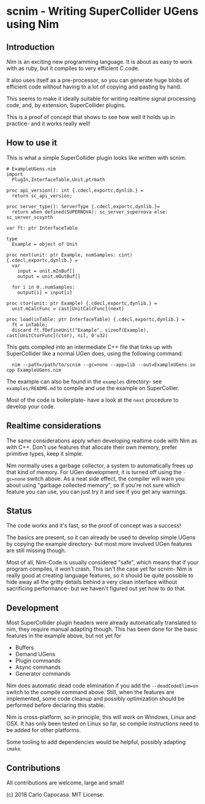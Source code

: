 
scnim - Writing SuperCollider UGens using Nim
=============================================

Introduction
------------

*Nim* is an exciting new programming language. It is about as easy to work with as ruby, but it compiles to very efficient C code.

It also uses itself as a pre-processor, so you can generate huge blobs of efficient code without having to a lot of copying and pasting by hand.

This seems to make it ideally suitable for writing realtime signal processing code, and, by extension, SuperCollider plugins.

This is a proof of concept that shows to see how well it holds up in practice- and it works really well!

How to use it
-------------

This is what a simple SuperCollider plugin looks like written with scnim.

    # ExampleUGens.nim
    import
      PlugIn,InterfaceTable,Unit,ptrmath
      
    proc api_version(): int {.cdecl,exportc,dynlib.} =
      return sc_api_version;

    proc server_type(): ServerType {.cdecl,exportc,dynlib.}=
      return when defined(SUPERNOVA): sc_server_supernova else: sc_server_scsynth

    var ft: ptr InterfaceTable

    type
      Example = object of Unit

    proc next(unit: ptr Example, numSamples: cint) {.cdecl,exportc,dynlib.} =
      var
        input = unit.mInBuf[]
        output = unit.mOutBuf[]

      for i in 0..numSamples:
        output[i] = input[i]

    proc ctor(unit: ptr Example) {.cdecl,exportc,dynlib.} =
      unit.mCalcFunc = cast[UnitCalcFunc](next)

    proc load(inTable: ptr InterfaceTable) {.cdecl,exportc,dynlib.} =
      ft = inTable;
      discard ft.fDefineUnit("Example", sizeof(Example), cast[UnitCtorFunc](ctor), nil, 0'u32)

This gets compiled into an intermediate C++ file that links up with SuperCollider like a normal UGen does, using the following command:

	  nim --path=/path/to/scnim --gc=none --app=lib --out=ExampleUGens.so cpp ExampleUGens.nim

The example can also be found in the `examples` directory- see `examples/README.md` to compile and use the example on SuperCollier.

Most of the code is boilerplate- have a look at the `next` procedure to develop your code.

Realtime considerations
-----------------------

The same considerations apply when developing realtime code with Nim as with C++. Don't use features that allocate their own memory, prefer primitive types, keep it simple.

Nim normally uses a garbage collector, a system to automatically frees up that kind of memory. For UGen development, it is turned off using the `-gc=none` switch above. As a neat side effect, the compiler will warn you about using "garbage collected memory", so if you're not sure which feature you can use, you can just try it and see if you get any warnings.

Status
------

The code works and it's fast, so the proof of concept was a success!

The basics are present, so it can already be used to develop simple UGens by copying the example directory- but most more involved UGen features are still missing though.

Most of all, Nim-Code is usually considered "safe", which means that if your program compiles, it won't crash. This isn't the case yet for scnim- Nim is really good at creating language features, so it should be quite possible to hide away all the gritty details behind a very clean interface without sacrificing performance- but we haven't figured out yet how to do that.

Development
-----------

Most SuperCollider plugin headers were already automatically translated to nim, they require manual adapting though. This has been done for the basic features in the example above, but not yet for 

- Buffers
- Demand UGens
- Plugin commands
- Async commands
- Generator commands

Nim does automatic dead code elimination if you add the `--deadCodeElim=on` switch to the compile command above. Still, when the features are implemented, some code cleanup and possibly optimization should be performed before declaring this stable.

Nim is cross-platform, so in principle, this will work on Windows, Linux and OSX. It has only been tested on Linux so far, so compile instructions need to be added for other platforms.

Some tooling to add dependencies would be helpful, possibly adapting `cmake`.

Contributions
-------------

All contributions are welcome, large and small!

(c) 2018 Carlo Capocasa. MIT License.

